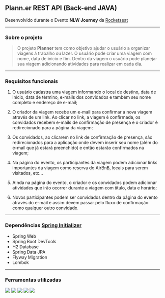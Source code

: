 ## Plann.er REST API (Back-end JAVA)

Desenvolvido durante o Evento **NLW Journey** da [Rocketseat](https://app.rocketseat.com.br/)

---

### Sobre o projeto

>O projeto **Planner** tem como objetivo ajudar o usuário a organizar viagens 
>à trabalho ou lazer. O usuário pode criar uma viagem com nome, data de início e
>fim. Dentro da viagem o usuário pode planejar sua viagem adicionando atividades 
>para realizar em cada dia.

---

### Requisitos funcionais

1. O usuário cadastra uma viagem informando o local de destino, data de início, data de término, e-mails dos convidados e também seu nome completo e endereço de e-mail;

2. O criador da viagem recebe um e-mail para confirmar a nova viagem através de um link. Ao clicar no link, a viagem é confirmada, os convidados recebem e-mails de confirmação de presença e o criador é redirecionado para a página da viagem;

3. Os convidados, ao clicarem no link de confirmação de presença, são redirecionados para a aplicação onde devem inserir seu nome (além do e-mail que já estará preenchido) e então estarão confirmados na viagem;

4. Na página do evento, os participantes da viagem podem adicionar links importantes da viagem como reserva do AirBnB, locais para serem visitados, etc...

5. Ainda na página do evento, o criador e os convidados podem adicionar atividades que irão ocorrer durante a viagem com título, data e horário;

6. Novos participantes podem ser convidados dentro da página do evento através do e-mail e assim devem passar pelo fluxo de confirmação como qualquer outro convidado.

---

### Dependências [Spring Initializer](https://start.spring.io/#!type=maven-project&language=java&platformVersion=3.3.1&packaging=jar&jvmVersion=21&groupId=com.example&artifactId=demo&name=demo&description=Demo%20project%20for%20Spring%20Boot&packageName=com.example.demo&dependencies=web,devtools,h2,data-jpa,flyway,lombok)

- Spring Web
- Spring Boot DevTools
- H2 Database
- Spring Data JPA
- Flyway Migration
- Lombok

---

### Ferramentas utilizadas
<div>
  <img src="https://img.shields.io/badge/intellijidea-1073ff?style=for-the-badge&logo=intellijidea&logoColor=black">
  <img src="https://img.shields.io/badge/spring-6DB33F?style=for-the-badge&logo=spring&logoColor=white">
  <img src="https://img.shields.io/badge/maven-C71A36?style=for-the-badge&logo=apachemaven&logoColor=white">
  <img src="https://img.shields.io/badge/Insomnia-6800ff?style=for-the-badge&logo=insomnia">
  <img src="https://img.shields.io/badge/git-F05032?style=for-the-badge&logo=git&logoColor=white">
</div>
